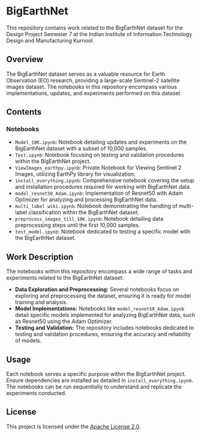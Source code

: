 # BigEarthNet

This repository contains work related to the BigEarthNet dataset for the Design Project Semester 7 at the Indian Institute of Information Technology Design and Manufacturing Kurnool.

## Overview

The BigEarthNet dataset serves as a valuable resource for Earth Observation (EO) research, providing a large-scale Sentinel-2 satellite images dataset. The notebooks in this repository encompass various implementations, updates, and experiments performed on this dataset.

## Contents

### Notebooks

- `Model_10K.ipynb`: Notebook detailing updates and experiments on the BigEarthNet dataset with a subset of 10,000 samples.
- `Test.ipynb`: Notebook focusing on testing and validation procedures within the BigEarthNet project.
- `ViewImages_earthpy.ipynb`: Private Notebook for Viewing Sentinel 2 Images, utilizing EarthPy library for visualization.
- `install_everything.ipynb`: Comprehensive notebook covering the setup and installation procedures required for working with BigEarthNet data.
- `model_resnet50_Adam.ipynb`: Implementation of Resnet50 with Adam Optimizer for analyzing and processing BigEarthNet data.
- `multi_label wiki.ipynb`: Notebook demonstrating the handling of multi-label classification within the BigEarthNet dataset.
- `preprocess_images_till_10K.ipynb`: Notebook detailing data preprocessing steps until the first 10,000 samples.
- `test_model.ipynb`: Notebook dedicated to testing a specific model with the BigEarthNet dataset.

## Work Description

The notebooks within this repository encompass a wide range of tasks and experiments related to the BigEarthNet dataset:
- **Data Exploration and Preprocessing:** Several notebooks focus on exploring and preprocessing the dataset, ensuring it is ready for model training and analysis.
- **Model Implementations:** Notebooks like `model_resnet50_Adam.ipynb` detail specific models implemented for analyzing BigEarthNet data, such as Resnet50 using the Adam Optimizer.
- **Testing and Validation:** The repository includes notebooks dedicated to testing and validation procedures, ensuring the accuracy and reliability of models.

## Usage

Each notebook serves a specific purpose within the BigEarthNet project. Ensure dependencies are installed as detailed in `install_everything.ipynb`. The notebooks can be run sequentially to understand and replicate the experiments conducted.

## License

This project is licensed under the [Apache License 2.0](LICENSE).
